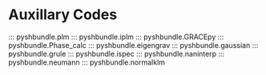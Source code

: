
# Auxillary Codes

::: pyshbundle.plm
::: pyshbundle.iplm
::: pyshbundle.GRACEpy
::: pyshbundle.Phase_calc
::: pyshbundle.eigengrav
::: pyshbundle.gaussian
::: pyshbundle.grule
::: pyshbundle.ispec
::: pyshbundle.naninterp
::: pyshbundle.neumann
::: pyshbundle.normalklm